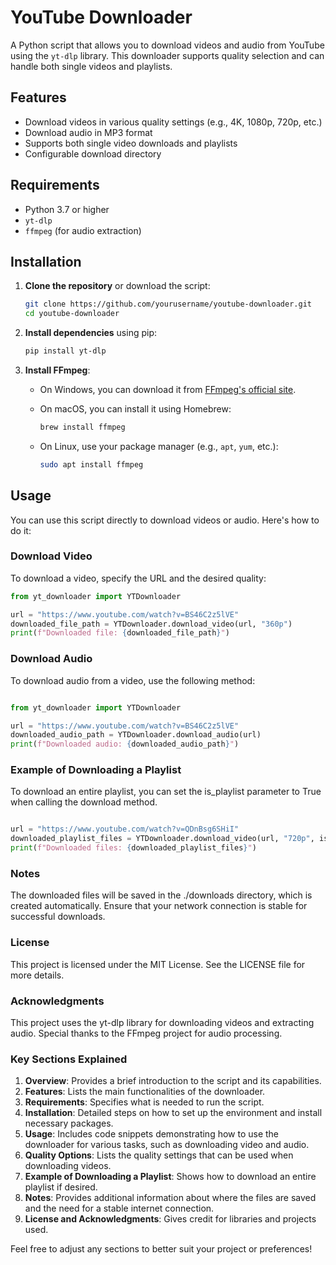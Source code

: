 # YouTube Downloader

A Python script that allows you to download videos and audio from YouTube using the `yt-dlp` library. This downloader supports quality selection and can handle both single videos and playlists.

## Features

- Download videos in various quality settings (e.g., 4K, 1080p, 720p, etc.)
- Download audio in MP3 format
- Supports both single video downloads and playlists
- Configurable download directory

## Requirements

- Python 3.7 or higher
- `yt-dlp`
- `ffmpeg` (for audio extraction)

## Installation

1. **Clone the repository** or download the script:

    ```bash
    git clone https://github.com/yourusername/youtube-downloader.git
    cd youtube-downloader
    ```

2. **Install dependencies** using pip:

    ```bash
    pip install yt-dlp
    ```

3. **Install FFmpeg**:
   - On Windows, you can download it from [FFmpeg's official site](https://ffmpeg.org/download.html).
   - On macOS, you can install it using Homebrew:

     ```bash
     brew install ffmpeg
     ```

   - On Linux, use your package manager (e.g., `apt`, `yum`, etc.):

     ```bash
     sudo apt install ffmpeg
     ```

## Usage

You can use this script directly to download videos or audio. Here's how to do it:

### Download Video

To download a video, specify the URL and the desired quality:

```python
from yt_downloader import YTDownloader

url = "https://www.youtube.com/watch?v=BS46C2z5lVE"
downloaded_file_path = YTDownloader.download_video(url, "360p")
print(f"Downloaded file: {downloaded_file_path}")
```

### Download Audio

To download audio from a video, use the following method:

```python

from yt_downloader import YTDownloader

url = "https://www.youtube.com/watch?v=BS46C2z5lVE"
downloaded_audio_path = YTDownloader.download_audio(url)
print(f"Downloaded audio: {downloaded_audio_path}")

```

### Example of Downloading a Playlist

To download an entire playlist, you can set the is_playlist parameter to True when calling the download method.

```python

url = "https://www.youtube.com/watch?v=QDnBsg6SHiI"
downloaded_playlist_files = YTDownloader.download_video(url, "720p", is_playlist=True)
print(f"Downloaded files: {downloaded_playlist_files}")

```

### Notes
The downloaded files will be saved in the ./downloads directory, which is created automatically.
Ensure that your network connection is stable for successful downloads.

### License
This project is licensed under the MIT License. See the LICENSE file for more details.

### Acknowledgments
This project uses the yt-dlp library for downloading videos and extracting audio.
Special thanks to the FFmpeg project for audio processing.



### Key Sections Explained

1. **Overview**: Provides a brief introduction to the script and its capabilities.
2. **Features**: Lists the main functionalities of the downloader.
3. **Requirements**: Specifies what is needed to run the script.
4. **Installation**: Detailed steps on how to set up the environment and install necessary packages.
5. **Usage**: Includes code snippets demonstrating how to use the downloader for various tasks, such as downloading video and audio.
6. **Quality Options**: Lists the quality settings that can be used when downloading videos.
7. **Example of Downloading a Playlist**: Shows how to download an entire playlist if desired.
8. **Notes**: Provides additional information about where the files are saved and the need for a stable internet connection.
9. **License and Acknowledgments**: Gives credit for libraries and projects used.

Feel free to adjust any sections to better suit your project or preferences!
